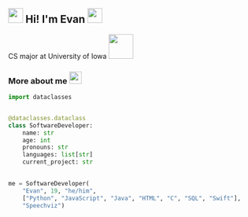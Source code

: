 ## <img src="https://emojis.slackmojis.com/emojis/images/1643515328/13471/wave.gif?1643515328" width="30"> Hi! I'm Evan <img src="https://media1.giphy.com/media/NeINOsLLPNP6U/giphy.gif" width="30">
CS major at University of Iowa <img src="https://media1.giphy.com/media/cIn5fTcjnKhStIeAef/giphy.gif" width="50">

### More about me <img src="https://media3.giphy.com/media/RAGUpYLsOX2Pm/giphy.gif" width="25">
```python
import dataclasses


@dataclasses.dataclass
class SoftwareDeveloper:
    name: str
    age: int
    pronouns: str
    languages: list[str]
    current_project: str
    

me = SoftwareDeveloper(
    "Evan", 19, "he/him",
    ["Python", "JavaScript", "Java", "HTML", "C", "SQL", "Swift"],
    "Speechviz")
```
